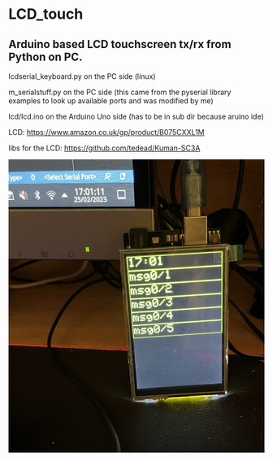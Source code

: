 # LCD_touch

## Arduino based LCD touchscreen tx/rx from Python on PC.


lcdserial_keyboard.py on the PC side (linux)

m_serialstuff.py on the PC side (this came from the pyserial library examples to look up available ports and was modified by me)

lcd/lcd.ino on the Arduino Uno side (has to be in sub dir because aruino ide)
  

LCD: https://www.amazon.co.uk/gp/product/B075CXXL1M

libs for the LCD: https://github.com/tedead/Kuman-SC3A

![lcd](IMG_0188.jpeg)
